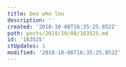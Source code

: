 ```yaml
---
title: boo who lou
description: ''
created: '2018-10-08T16:35:25.852Z'
path: posts/2018/10/08/163525.md
id: '163525'
ctUpdates: 1
modified: '2018-10-08T16:35:25.852Z'
---
```

